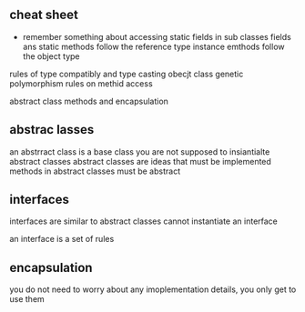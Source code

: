 


## cheat sheet

- remember something about accessing static fields in sub classes
fields ans static methods follow the reference type 
instance emthods follow the object type

rules of type compatibly and type casting 
obecjt class genetic 
polymorphism rules on methid access 


abstract class methods and encapsulation 

## abstrac lasses
an abstrract class is a base class
you are not supposed to insiantialte abstract classes
abstract classes are ideas that must be implemented 
methods in abstract classes must be abstract

## interfaces
interfaces are similar to abstract classes 
cannot instantiate an interface 

an interface is a set of rules 

## encapsulation 
you do not need to worry about any imoplementation details, you only get to use them 
